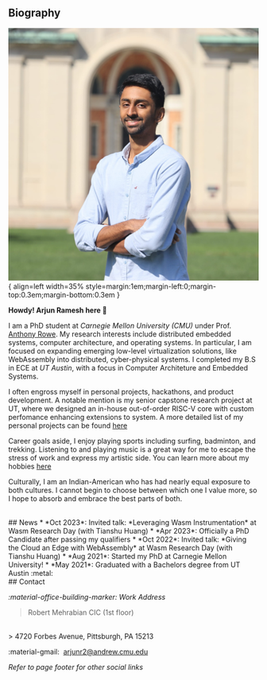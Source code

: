 
## Biography
![title](assets/home/Headshot_Portrait.jpg){ align=left width=35% style=margin:1em;margin-left:0;margin-top:0.3em;margin-bottom:0.3em }

**Howdy! Arjun Ramesh here :wave:**

I am a PhD student at *Carnegie Mellon University (CMU)* under Prof. [Anthony Rowe](https://users.ece.cmu.edu/~agr/).
My research interests include distributed embedded systems, computer architecture, 
and operating systems. In particular, I am focused on expanding emerging low-level virtualization solutions,
like WebAssembly into distributed, cyber-physical systems.
I completed my B.S in ECE at *UT Austin*, with a focus in Computer Architeture and Embedded Systems. 

I often engross myself in personal projects, hackathons, and
product development. A notable mention is my senior capstone research project at UT, where we
designed an in-house out-of-order RISC-V core with custom perfomance
enhancing extensions to system. A more detailed list of my personal projects can be found [here](projects)

Career goals aside, I enjoy playing sports including surfing, badminton, and trekking. Listening
to and playing music is a great way for me to escape the stress of work and express my artistic
side. You can learn more about my hobbies [here](hobbies)

Culturally, I am an Indian-American who has had nearly equal exposure to both cultures. I cannot
begin to choose between which one I value more, so I hope to absorb and embrace the best 
parts of both. 


<br/>
## News
* *Oct 2023*: Invited talk: *Leveraging Wasm Instrumentation* at Wasm Research Day (with Tianshu Huang)
* *Apr 2023*: Officially a PhD Candidate after passing my qualifiers
* *Oct 2022*: Invited talk: *Giving the Cloud an Edge with WebAssembly* at Wasm Research Day (with Tianshu Huang)
* *Aug 2021*: Started my PhD at Carnegie Mellon University!
* *May 2021*: Graduated with a Bachelors degree from UT Austin :metal: 

<br/>
## Contact

*:material-office-building-marker: Work Address*
> Robert Mehrabian CIC (1st floor)
<br/>
> 4720 Forbes Avenue, Pittsburgh, PA 15213

:material-gmail:&nbsp; [arjunr2@andrew.cmu.edu](mailto:arjunr2@andrew.cmu.edu)

*Refer to page footer for other social links*

<br/>
